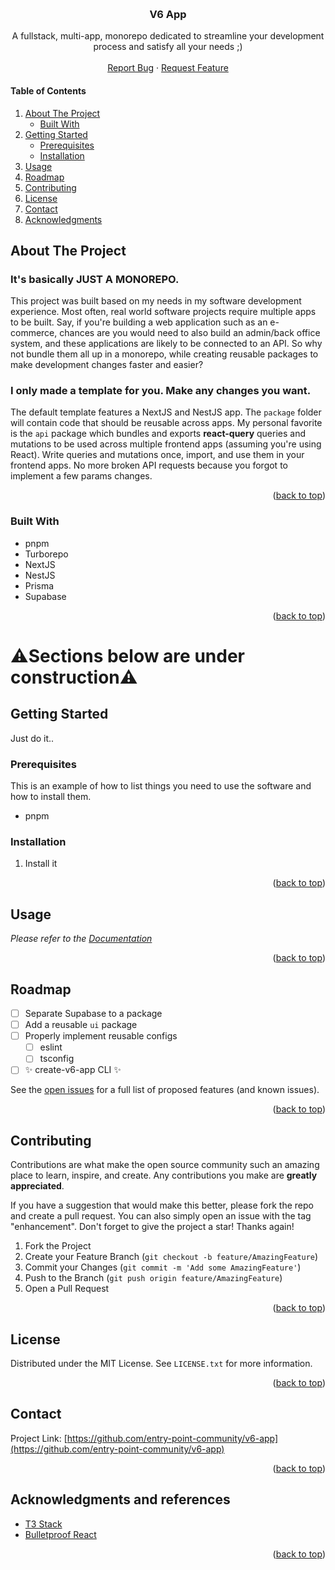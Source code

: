 <!-- Improved compatibility of back to top link: See: https://github.com/othneildrew/Best-README-Template/pull/73 -->

<a name="readme-top"></a>

<!-- PROJECT LOGO -->
<br />
<div align="center">
  <!-- <a href="https://github.com/entry-point-community/v6-app">
    <img src="images/logo.png" alt="Logo" width="80" height="80">
  </a> -->

<h3 align="center">V6 App</h3>

  <p align="center">
    A fullstack, multi-app, monorepo dedicated to streamline your development process and satisfy all your needs ;)
    <br />
    <!-- <a href="https://github.com/entry-point-community/v6-app"><strong>Explore the docs »</strong></a>
    <br /> -->
    <br />
    <a href="https://github.com/entry-point-community/v6-app/issues">Report Bug</a>
    ·
    <a href="https://github.com/entry-point-community/v6-app/issues">Request Feature</a>
  </p>
</div>

<!-- TABLE OF CONTENTS -->
<h4>Table of Contents</h4>
<ol>
  <li>
    <a href="#about-the-project">About The Project</a>
    <ul>
      <li><a href="#built-with">Built With</a></li>
    </ul>
  </li>
  <li>
    <a href="#getting-started">Getting Started</a>
    <ul>
      <li><a href="#prerequisites">Prerequisites</a></li>
      <li><a href="#installation">Installation</a></li>
    </ul>
  </li>
  <li><a href="#usage">Usage</a></li>
  <li><a href="#roadmap">Roadmap</a></li>
  <li><a href="#contributing">Contributing</a></li>
  <li><a href="#license">License</a></li>
  <li><a href="#contact">Contact</a></li>
  <li><a href="#acknowledgments">Acknowledgments</a></li>
</ol>

<!-- ABOUT THE PROJECT -->

## About The Project

### It's basically JUST A MONOREPO.

This project was built based on my needs in my software development experience. Most often, real world software projects require multiple apps to be built. Say, if you're building a web application such as an e-commerce, chances are you would need to also build an admin/back office system, and these applications are likely to be connected to an API. So why not bundle them all up in a monorepo, while creating reusable packages to make development changes faster and easier?

### I only made a template for you. Make any changes you want.

The default template features a NextJS and NestJS app. The `package` folder will contain code that should be reusable across apps. My personal favorite is the `api` package which bundles and exports **react-query** queries and mutations to be used across multiple frontend apps (assuming you're using React). Write queries and mutations once, import, and use them in your frontend apps. No more broken API requests because you forgot to implement a few params changes.

<p align="right">(<a href="#readme-top">back to top</a>)</p>

### Built With

- pnpm
- Turborepo
- NextJS
- NestJS
- Prisma
- Supabase

<p align="right">(<a href="#readme-top">back to top</a>)</p>

# ⚠️Sections below are under construction⚠️

<!-- GETTING STARTED -->

## Getting Started

Just do it..

### Prerequisites

This is an example of how to list things you need to use the software and how to install them.

- pnpm

### Installation

1. Install it

<p align="right">(<a href="#readme-top">back to top</a>)</p>

<!-- USAGE EXAMPLES -->

## Usage

_Please refer to the [Documentation](https://example.com)_

<p align="right">(<a href="#readme-top">back to top</a>)</p>

<!-- ROADMAP -->

## Roadmap

- [ ] Separate Supabase to a package
- [ ] Add a reusable `ui` package
- [ ] Properly implement reusable configs
  - [ ] eslint
  - [ ] tsconfig
- [ ] ✨ create-v6-app CLI ✨

See the [open issues](https://github.com/entry-point-community/v6-app/issues) for a full list of proposed features (and known issues).

<p align="right">(<a href="#readme-top">back to top</a>)</p>

<!-- CONTRIBUTING -->

## Contributing

Contributions are what make the open source community such an amazing place to learn, inspire, and create. Any contributions you make are **greatly appreciated**.

If you have a suggestion that would make this better, please fork the repo and create a pull request. You can also simply open an issue with the tag "enhancement".
Don't forget to give the project a star! Thanks again!

1. Fork the Project
2. Create your Feature Branch (`git checkout -b feature/AmazingFeature`)
3. Commit your Changes (`git commit -m 'Add some AmazingFeature'`)
4. Push to the Branch (`git push origin feature/AmazingFeature`)
5. Open a Pull Request

<p align="right">(<a href="#readme-top">back to top</a>)</p>

<!-- LICENSE -->

## License

Distributed under the MIT License. See `LICENSE.txt` for more information.

<p align="right">(<a href="#readme-top">back to top</a>)</p>

<!-- CONTACT -->

## Contact

Project Link: [https://github.com/entry-point-community/v6-app](https://github.com/entry-point-community/v6-app)

<p align="right">(<a href="#readme-top">back to top</a>)</p>

<!-- ACKNOWLEDGMENTS -->

## Acknowledgments and references

- [T3 Stack](https://github.com/t3-oss/create-t3-app)
- [Bulletproof React](https://github.com/alan2207/bulletproof-react)

<p align="right">(<a href="#readme-top">back to top</a>)</p>

<!-- MARKDOWN LINKS & IMAGES -->
<!-- https://www.markdownguide.org/basic-syntax/#reference-style-links -->

[contributors-shield]: https://img.shields.io/github/contributors/entry-point-community/v6-app.svg?style=for-the-badge
[contributors-url]: https://github.com/entry-point-community/v6-app/graphs/contributors
[forks-shield]: https://img.shields.io/github/forks/entry-point-community/v6-app.svg?style=for-the-badge
[forks-url]: https://github.com/entry-point-community/v6-app/network/members
[stars-shield]: https://img.shields.io/github/stars/entry-point-community/v6-app.svg?style=for-the-badge
[stars-url]: https://github.com/entry-point-community/v6-app/stargazers
[issues-shield]: https://img.shields.io/github/issues/entry-point-community/v6-app.svg?style=for-the-badge
[issues-url]: https://github.com/entry-point-community/v6-app/issues
[license-shield]: https://img.shields.io/github/license/entry-point-community/v6-app.svg?style=for-the-badge
[license-url]: https://github.com/entry-point-community/v6-app/blob/master/LICENSE.txt
[linkedin-shield]: https://img.shields.io/badge/-LinkedIn-black.svg?style=for-the-badge&logo=linkedin&colorB=555
[linkedin-url]: https://linkedin.com/in/linkedin_username
[product-screenshot]: images/screenshot.png
[Next.js]: https://img.shields.io/badge/next.js-000000?style=for-the-badge&logo=nextdotjs&logoColor=white
[Next-url]: https://nextjs.org/
[React.js]: https://img.shields.io/badge/React-20232A?style=for-the-badge&logo=react&logoColor=61DAFB
[React-url]: https://reactjs.org/
[Vue.js]: https://img.shields.io/badge/Vue.js-35495E?style=for-the-badge&logo=vuedotjs&logoColor=4FC08D
[Vue-url]: https://vuejs.org/
[Angular.io]: https://img.shields.io/badge/Angular-DD0031?style=for-the-badge&logo=angular&logoColor=white
[Angular-url]: https://angular.io/
[Svelte.dev]: https://img.shields.io/badge/Svelte-4A4A55?style=for-the-badge&logo=svelte&logoColor=FF3E00
[Svelte-url]: https://svelte.dev/
[Laravel.com]: https://img.shields.io/badge/Laravel-FF2D20?style=for-the-badge&logo=laravel&logoColor=white
[Laravel-url]: https://laravel.com
[Bootstrap.com]: https://img.shields.io/badge/Bootstrap-563D7C?style=for-the-badge&logo=bootstrap&logoColor=white
[Bootstrap-url]: https://getbootstrap.com
[JQuery.com]: https://img.shields.io/badge/jQuery-0769AD?style=for-the-badge&logo=jquery&logoColor=white
[JQuery-url]: https://jquery.com
